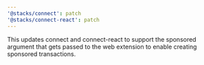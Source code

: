 ```yaml
---
'@stacks/connect': patch
'@stacks/connect-react': patch
---
```


This updates connect and connect-react to support the sponsored argument that gets passed to the web extension to enable creating sponsored transactions.
